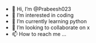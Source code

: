 - 👋 Hi, I’m @Prabeesh023
- 👀 I’m interested in coding
- 🌱 I’m currently learning python
- 💞️ I’m looking to collaborate on x
- 📫 How to reach me ...

<!---
Prabeesh023/Prabeesh023 is a ✨ special ✨ repository because its `README.md` (this file) appears on your GitHub profile.
You can click the Preview link to take a look at your changes.
--->
